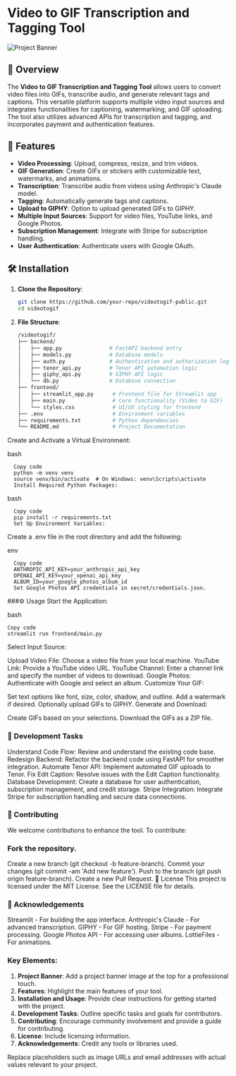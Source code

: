 # Video to GIF Transcription and Tagging Tool

![Project Banner](https://your-image-url.com/banner.png) <!-- Replace with your image URL -->

## 📖 Overview

The **Video to GIF Transcription and Tagging Tool** allows users to convert video files into GIFs, transcribe audio, and generate relevant tags and captions. This versatile platform supports multiple video input sources and integrates functionalities for captioning, watermarking, and GIF uploading. The tool also utilizes advanced APIs for transcription and tagging, and incorporates payment and authentication features.

## 🚀 Features

- **Video Processing**: Upload, compress, resize, and trim videos.
- **GIF Generation**: Create GIFs or stickers with customizable text, watermarks, and animations.
- **Transcription**: Transcribe audio from videos using Anthropic's Claude model.
- **Tagging**: Automatically generate tags and captions.
- **Upload to GIPHY**: Option to upload generated GIFs to GIPHY.
- **Multiple Input Sources**: Support for video files, YouTube links, and Google Photos.
- **Subscription Management**: Integrate with Stripe for subscription handling.
- **User Authentication**: Authenticate users with Google OAuth.

## 🛠 Installation

1. **Clone the Repository**:
   ```bash
   git clone https://github.com/your-repo/videotogif-public.git
   cd videotogif
2. **File Structure**:
   ```bash
   /videotogif/
   ├── backend/
   │   ├── app.py               # FastAPI backend entry
   │   ├── models.py            # Database models
   │   ├── auth.py              # Authentication and authorization logic
   │   ├── tenor_api.py         # Tenor API automation logic
   │   ├── giphy_api.py         # GIPHY API logic
   │   └── db.py                # Database connection
   ├── frontend/
   │   ├── streamlit_app.py      # Frontend file for Streamlit app
   │   ├── main.py               # Core functionality (Video to GIF)
   │   └── styles.css            # UI/UX styling for frontend
   ├── .env                      # Environment variables
   ├── requirements.txt          # Python dependencies
   └── README.md                 # Project Documentation
Create and Activate a Virtual Environment:

  bash
  ```
    Copy code
    python -m venv venv
    source venv/bin/activate  # On Windows: venv\Scripts\activate
    Install Required Python Packages:
  ```
  bash
  ```
    Copy code
    pip install -r requirements.txt
    Set Up Environment Variables:
  ```
Create a .env file in the root directory and add the following:

  env
  ```
    Copy code
    ANTHROPIC_API_KEY=your_anthropic_api_key
    OPENAI_API_KEY=your_openai_api_key
    ALBUM_ID=your_google_photos_album_id
    Set Google Photos API credentials in secret/credentials.json.
  ```
###⚙️ Usage
Start the Application:

  bash
  ```
  Copy code
  streamlit run frontend/main.py
  ```
Select Input Source:

Upload Video File: Choose a video file from your local machine.
YouTube Link: Provide a YouTube video URL.
YouTube Channel: Enter a channel link and specify the number of videos to download.
Google Photos: Authenticate with Google and select an album.
Customize Your GIF:

Set text options like font, size, color, shadow, and outline.
Add a watermark if desired.
Optionally upload GIFs to GIPHY.
Generate and Download:

Create GIFs based on your selections.
Download the GIFs as a ZIP file.
### 🔧 Development Tasks
Understand Code Flow: Review and understand the existing code base.
Redesign Backend: Refactor the backend code using FastAPI for smoother integration.
Automate Tenor API: Implement automated GIF uploads to Tenor.
Fix Edit Caption: Resolve issues with the Edit Caption functionality.
Database Development: Create a database for user authentication, subscription management, and credit storage.
Stripe Integration: Integrate Stripe for subscription handling and secure data connections.
### 📝 Contributing
We welcome contributions to enhance the tool. To contribute:

### Fork the repository.
Create a new branch (git checkout -b feature-branch).
Commit your changes (git commit -am 'Add new feature').
Push to the branch (git push origin feature-branch).
Create a new Pull Request.
📄 License
This project is licensed under the MIT License. See the LICENSE file for details.

### 🌟 Acknowledgements
Streamlit - For building the app interface.
Anthropic's Claude - For advanced transcription.
GIPHY - For GIF hosting.
Stripe - For payment processing.
Google Photos API - For accessing user albums.
LottieFiles - For animations.

### Key Elements:

1. **Project Banner**: Add a project banner image at the top for a professional touch.
2. **Features**: Highlight the main features of your tool.
3. **Installation and Usage**: Provide clear instructions for getting started with the project.
4. **Development Tasks**: Outline specific tasks and goals for contributors.
5. **Contributing**: Encourage community involvement and provide a guide for contributing.
6. **License**: Include licensing information.
7. **Acknowledgements**: Credit any tools or libraries used.

Replace placeholders such as image URLs and email addresses with actual values relevant to your project.
















   




